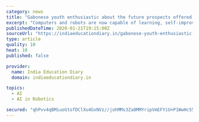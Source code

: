```yaml
---
category: news
title: "Gabonese youth enthusiastic about the future prospects offered by Artificial Intelligence"
excerpt: "Computers and robots are now capable of learning, self-improvement and even decision-making – evidently, through an algorithm lacking individual consciousness. Nevertheless, this feat provokes ethical questions. During the two days of the workshop, the participants analyzed the impact of artificial intelligence, as well as the ethical aspects."
publishedDateTime: 2020-01-21T19:15:00Z
sourceUrl: "https://indiaeducationdiary.in/gabonese-youth-enthusiastic-about-the-future-prospects-offered-by-artificial-intelligence/"
type: article
quality: 10
heat: 10
published: false

provider:
  name: India Education Diary
  domain: indiaeducationdiary.in

topics:
  - AI
  - AI in Robotics

secured: "qhPvv4qBMiuoGtofDClXu4GxNVz//johMMs3Za0MMYripVmEFYiU+P1WwHc55yxGHgkvu+M0nLvxkeQ8phjhUXwGZs4p6b/VJcl6fMNJX7iMBPzl5gr4eiWJp5Nj9WZ4LHtDLqeBbpvkTuo9KOBWpqpYinirdSLRErwoi9p0aM2qP6oDK66b41O8SmONDwiI9QYF+WHqmC/nBjHd27Liy0vuccWTsf94S4/S05P42IX1fKlCzIv8aH7ukMMDbFt4JyP6VEgdwzwJxSx+7CqWgX0Wd6Xzf2IA0ht366xIfjE=;3r3SiXZLPfeGZo2fKhfl0w=="
---
```


